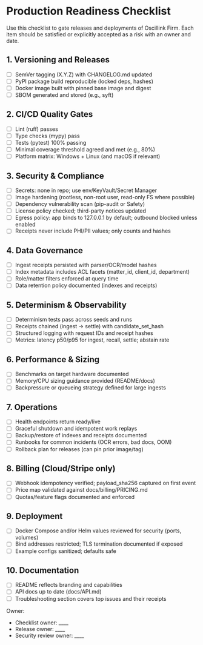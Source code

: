 # Production Readiness Checklist

Use this checklist to gate releases and deployments of Oscillink Firm. Each item should be satisfied or explicitly accepted as a risk with an owner and date.

## 1. Versioning and Releases
- [ ] SemVer tagging (X.Y.Z) with CHANGELOG.md updated
- [ ] PyPI package build reproducible (locked deps, hashes)
- [ ] Docker image built with pinned base image and digest
- [ ] SBOM generated and stored (e.g., syft)

## 2. CI/CD Quality Gates
- [ ] Lint (ruff) passes
- [ ] Type checks (mypy) pass
- [ ] Tests (pytest) 100% passing
- [ ] Minimal coverage threshold agreed and met (e.g., 80%)
- [ ] Platform matrix: Windows + Linux (and macOS if relevant)

## 3. Security & Compliance
- [ ] Secrets: none in repo; use env/KeyVault/Secret Manager
- [ ] Image hardening (rootless, non-root user, read-only FS where possible)
- [ ] Dependency vulnerability scan (pip-audit or Safety)
- [ ] License policy checked; third-party notices updated
- [ ] Egress policy: app binds to 127.0.0.1 by default; outbound blocked unless enabled
- [ ] Receipts never include PHI/PII values; only counts and hashes

## 4. Data Governance
- [ ] Ingest receipts persisted with parser/OCR/model hashes
- [ ] Index metadata includes ACL facets (matter_id, client_id, department)
- [ ] Role/matter filters enforced at query time
- [ ] Data retention policy documented (indexes and receipts)

## 5. Determinism & Observability
- [ ] Determinism tests pass across seeds and runs
- [ ] Receipts chained (ingest → settle) with candidate_set_hash
- [ ] Structured logging with request IDs and receipt hashes
- [ ] Metrics: latency p50/p95 for ingest, recall, settle; abstain rate

## 6. Performance & Sizing
- [ ] Benchmarks on target hardware documented
- [ ] Memory/CPU sizing guidance provided (README/docs)
- [ ] Backpressure or queueing strategy defined for large ingests

## 7. Operations
- [ ] Health endpoints return ready/live
- [ ] Graceful shutdown and idempotent work replays
- [ ] Backup/restore of indexes and receipts documented
- [ ] Runbooks for common incidents (OCR errors, bad docs, OOM)
- [ ] Rollback plan for releases (can pin prior image/tag)

## 8. Billing (Cloud/Stripe only)
- [ ] Webhook idempotency verified; payload_sha256 captured on first event
- [ ] Price map validated against docs/billing/PRICING.md
- [ ] Quotas/feature flags documented and enforced

## 9. Deployment
- [ ] Docker Compose and/or Helm values reviewed for security (ports, volumes)
- [ ] Bind addresses restricted; TLS termination documented if exposed
- [ ] Example configs sanitized; defaults safe

## 10. Documentation
- [ ] README reflects branding and capabilities
- [ ] API docs up to date (docs/API.md)
- [ ] Troubleshooting section covers top issues and their receipts

Owner:
- Checklist owner: ____
- Release owner: ____
- Security review owner: ____

